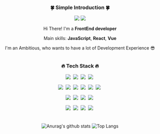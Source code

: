 <div align="center">
<h3>🍀 Simple Introduction 🍀</h3>
<p>
  <a href="https://code-hoon.tistory.com" target="_blank"><img src="https://img.shields.io/badge/Blog-white?style=flat&logo=Tistory&logoColor=black"/></a>
  <a href="https://k-sanghoon.notion.site/31144445ed6b42be9f1e0afee2245a46" target="_blank"><img src="https://img.shields.io/badge/About me-white?style=flat&logo=Notion&logoColor=black"/></a>
</p>
<p>Hi There! I'm a <b>FrontEnd developer</b></p>
  <p>Main skills: <b>JavaScript</b>, <b>React</b>, <b>Vue</b></p>
<p>I'm an Ambitious, who wants to have a lot of Development Experience 😎</p>  
  
# 
<h3>🔥 Tech Stack 🔥</h3>
<p>
  <img src="https://img.shields.io/badge/HTML5-E34F26?style=flat&logo=html5&logoColor=white"/>&nbsp;
  <img src="https://img.shields.io/badge/Scss-white?style=flat&logo=Sass&logoColor=CC6699"/>&nbsp;
  <img src="https://img.shields.io/badge/Tailwind CSS-06B6D4?style=flat&logo=Tailwind CSS&logoColor=white"/>&nbsp;
  <img src="https://img.shields.io/badge/Bootstrap-7952B3?style=flat&logo=Bootstrap&logoColor=white"/>&nbsp;
</p>
<p>
  <img src="https://img.shields.io/badge/JavaScript-gray?style=flat&logo=JavaScript&logoColor=F7DF1E"/>&nbsp;
  <img src="https://img.shields.io/badge/TypeScript-3178C6?style=flat&logo=TypeScript&logoColor=white"/>&nbsp;
  <img src="https://img.shields.io/badge/Vue-4FC08D?style=flat&logo=Vue.js&logoColor=white"/>&nbsp;
  <img src="https://img.shields.io/badge/React-3178C6?style=flat&logo=React&logoColor=white"/>&nbsp;
  <img src="https://img.shields.io/badge/Vuex Pinia-4FC08D?style=flat&logo=Libraries.io&logoColor=white"/>&nbsp;
  <img src="https://img.shields.io/badge/Zustand-white?style=flat&logo=foodpanda&logoColor=3178C6"/>&nbsp;
</p>
<p>
  <img src="https://img.shields.io/badge/Node.js-339933?style=flat&logo=Node.js&logoColor=white"/>&nbsp;
  <img src="https://img.shields.io/badge/MySQL-4479A1?style=flat&logo=MySQL&logoColor=white"/>&nbsp;
  <img src="https://img.shields.io/badge/PHP-777BB4?style=flat&logo=PHP&logoColor=white"/>&nbsp;
  <img src="https://img.shields.io/badge/SpringBoot-white?style=flat&logo=Spring&logoColor=6DB33F"/>&nbsp;
</p>
<p>
  <img src="https://img.shields.io/badge/Notion-white?style=flat&logo=Notion&logoColor=black"/>&nbsp;
  <img src="https://img.shields.io/badge/Git-white?style=flat&logo=Git&logoColor=black"/>&nbsp;
  <img src="https://img.shields.io/badge/GitHub-gray?style=flat&logo=GitHub&logoColor=black"/>&nbsp;
  <img src="https://img.shields.io/badge/Ubuntu-E95420?style=flat&logo=Ubuntu&logoColor=white"/>&nbsp;
</p>  

#  
![Anurag's github stats](https://github-readme-stats.vercel.app/api?username=Hoon-Hub&show_icons=true&theme=tokyonight)
![Top Langs](https://github-readme-stats.vercel.app/api/top-langs/?username=Hoon-Hub&layout=compact&theme=tokyonight)
</div>
